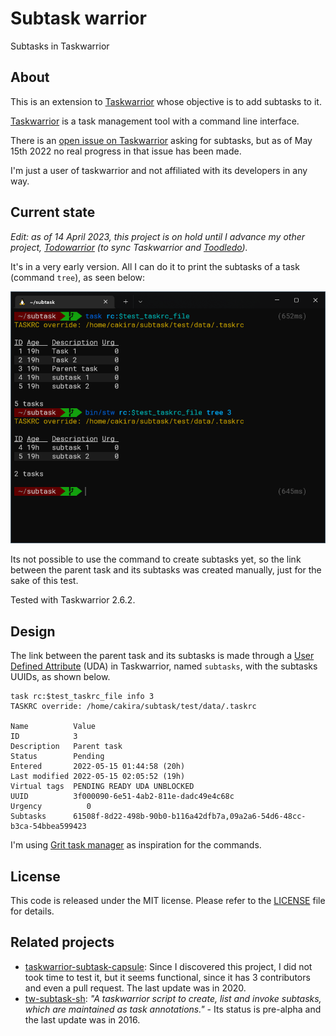 # Subtask warrior
Subtasks in Taskwarrior

## About
This is an extension to [Taskwarrior](https://taskwarrior.org/) whose
objective is to add subtasks to it.

[Taskwarrior](https://taskwarrior.org/) is a task management tool with a
command line interface.

There is an [open issue on Taskwarrior](https://github.com/GothenburgBitFactory/taskwarrior/issues/2279)
asking for subtasks, but as of May 15th 2022 no real progress in that
issue has been made.

I'm just a user of taskwarrior and not affiliated with its developers in
any way.

## Current state

_*Edit:* as of 14 April 2023, this project is on hold until I advance my
other project, [Todowarrior](https://github.com/cakira/todowarrior) (to
sync Taskwarrior and [Toodledo](https://www.toodledo.com/))._

It's in a very early version. All I can do it to print the subtasks of a
task (command `tree`), as seen below:

![Current state of subtaskwarrior](doc/current_state.png)

Its not possible to use the command to create subtasks yet, so the link
between the parent task and its subtasks was created manually, just for
the sake of this test.

Tested with Taskwarrior 2.6.2.

## Design
The link between the parent task and its subtasks is made through a [User
Defined Attribute](https://taskwarrior.org/docs/udas.html) (UDA) in 
Taskwarrior, named `subtasks`, with the subtasks UUIDs, as shown below.

```
task rc:$test_taskrc_file info 3
TASKRC override: /home/cakira/subtask/test/data/.taskrc

Name          Value
ID            3
Description   Parent task
Status        Pending
Entered       2022-05-15 01:44:58 (20h)
Last modified 2022-05-15 02:05:52 (19h)
Virtual tags  PENDING READY UDA UNBLOCKED
UUID          3f000090-6e51-4ab2-811e-dadc49e4c68c
Urgency          0
Subtasks      61508f-8d22-498b-90b0-b116a42dfb7a,09a2a6-54d6-48cc-b3ca-54bbea599423
```

I'm using [Grit task manager](https://github.com/climech/grit) as
inspiration for the commands.

## License
This code is released under the MIT license. Please refer to the
[LICENSE](LICENSE) file for details.

## Related projects
* [taskwarrior-subtask-capsule](https://github.com/mokrunka/taskwarrior-subtask-capsule):
  Since I discovered this project, I did not took time to test it, but it
  seems functional, since it has 3 contributors and even a pull request.
  The last update was in 2020.
* [tw-subtask-sh](https://github.com/linuxcaffe/tw-subtask-sh): _"A
  taskwarrior script to create, list and invoke subtasks, which are
  maintained as task annotations."_ - Its status is pre-alpha and the
  last update was in 2016.
